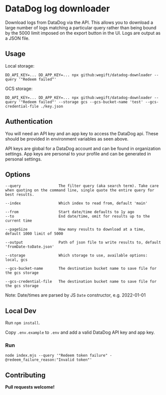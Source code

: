 # DataDog log downloader

Download logs from DataDog via the API.
This allows you to download a large number of logs matching a particular query rather than being bound by the 5000 limit imposed on the export button in the UI.
Logs are output as a JSON file.

## Usage

Local storage:

```
DD_API_KEY=... DD_APP_KEY=... npx github:wegift/datadog-downloader --query '"Redeem failed"'
```

GCS storage:

```
DD_API_KEY=... DD_APP_KEY=... npx github:wegift/datadog-downloader --query '"Redeem failed"' --storage gcs --gcs-bucket-name 'test' --gcs-credential-file ./key.json
```

## Authentication

You will need an API key and an app key to access the DataDog api.
These should be provided in environment variables as seen above.

API keys are global for a DataDog account and can be found in organization settings.
App keys are personal to your profile and can be generated in personal settings.

## Options

```
--query                 The filter query (aka search term). Take care when quoting on the command line, single quote the entire query for best results.

--index                 Which index to read from, default 'main'

--from                  Start date/time defaults to 1y ago
--to                    End date/time, omit for results up to the current time

--pageSize              How many results to download at a time, default 1000 limit of 5000

--output                Path of json file to write results to, default 'fromDate-toDate.json'

--storage               Which storage to use, available options: local, gcs

--gcs-bucket-name       The destination bucket name to save file for the gcs storage

--gcs-credential-file   The destination bucket name to save file for the gcs storage
```

Note: Date/times are parsed by JS `Date` constructor, e.g. 2022-01-01

## Local Dev

Run `npm install`.

Copy `.env.example` to `.env` and add a valid DataDog API key and app key.

### Run

```
node index.mjs --query '"Redeem token failure" -@redeem_failure_reason:"Invalid token"'
```

## Contributing

**Pull requests welcome!**
